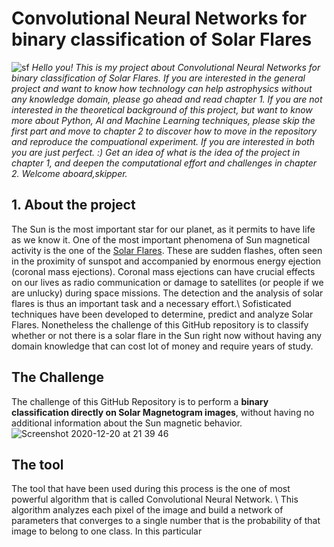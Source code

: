 # Convolutional Neural Networks for binary classification of Solar Flares
![sf](https://user-images.githubusercontent.com/55837093/102723811-1b7fe580-430b-11eb-96ce-11be02606321.jpg)
_Hello you! This is my project about Convolutional Neural Networks for binary classification of Solar Flares. If you are interested in the general project and want to know how technology can help astrophysics without any knowledge domain, please go ahead and read chapter 1.
If you are not interested in the theoretical background of this project, but want to know more about Python, AI and Machine Learning techniques, please skip the first part and move to chapter 2 to discover how to move in the repository and reproduce the compuational experiment.
If you are interested in both you are just perfect. :) 
Get an idea of what is the idea of the project in chapter 1, and deepen the computational effort and challenges in chapter 2. 
Welcome aboard,skipper._ 

## 1. About the project

The Sun is the most important star for our planet, as it permits to have life as we know it. One of the most important phenomena of Sun magnetical activity is the one of the  [Solar Flares](https://en.wikipedia.org/wiki/Solar_flare). These are sudden flashes, often seen in the proximity of sunspot and accompanied by enormous energy ejection (coronal mass ejections). Coronal mass ejections can have crucial effects on our lives as radio communication or damage to satellites (or people if we are unlucky) during space missions. The detection and the analysis of solar flares is thus an important task and a necessary effort.\\
Sofisticated techniques have been developed to determine, predict and analyze Solar Flares. Nonetheless the challenge of this GitHub repository is to classify whether or not there is a solar flare in the Sun right now without having any domain knowledge that can cost lot of money and require years of study. 



## The Challenge
The challenge of this GitHub Repository is to perform a __binary classification directly on Solar Magnetogram images__, without having no additional information about the Sun magnetic behavior. 
![Screenshot 2020-12-20 at 21 39 46](https://user-images.githubusercontent.com/55837093/102723917-f63fa700-430b-11eb-888a-6dd8104aa8ec.png)

## The tool 
The tool that have been used during this process is the one of most powerful algorithm that is called Convolutional Neural Network. \\
This algorithm analyzes each pixel of the image and build a network of parameters that converges to a single number that is the probability of that image to belong to one class. 
In this particular 
